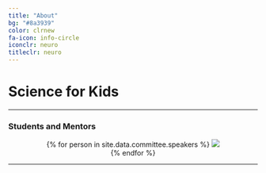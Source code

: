 ```yaml
---
title: "About"
bg: "#8a3939"
color: clrnew
fa-icon: info-circle
iconclr: neuro
titleclr: neuro
---
```


# Science for Kids

<hr>
 <h3>Students and Mentors</h3>

<div class="team" style="margin-top:10px;">
<div class="row" style="justify-content:center;">
<center>
{% for person in site.data.committee.speakers %}
    <img src="img/organization/{{ person.image }}">
    <br>
{% endfor %}
</center>
<div>
<div>
<hr>

<!-- <center>
 <h3>A sprint to push boundaries for collective creativity</h3>

 <p style ="text-align: center;  font-size:20px;">Participants who would like to work on a coding project are welcome to submit their project idea for making MRI research more accessible!</p>
</center> -->

